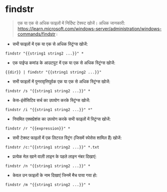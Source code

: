 # findstr

> एक या एक से अधिक फाइलों में निर्दिष्ट टेक्स्ट खोजें।
> अधिक जानकारी: <https://learn.microsoft.com/windows-server/administration/windows-commands/findstr>।

- सभी फाइलों में एक या एक से अधिक स्ट्रिंग्स खोजें:

`findstr "{{string1 string2 ...}}" *`

- एक पाईप्ड कमांड के आउटपुट में एक या एक से अधिक स्ट्रिंग्स खोजें:

`{{dir}} | findstr "{{string1 string2 ...}}"`

- सभी फाइलों में पुनरावृत्तिपूर्वक एक या एक से अधिक स्ट्रिंग्स खोजें:

`findstr /s "{{string1 string2 ...}}" *`

- केस-इंसेंसिटिव सर्च का उपयोग करके स्ट्रिंग्स खोजें:

`findstr /i "{{string1 string2 ...}}" *"`

- नियमित एक्सप्रेशंस का उपयोग करके सभी फाइलों में स्ट्रिंग्स खोजें:

`findstr /r "{{expression}}" *`

- सभी टेक्स्ट फाइलों में एक लिटरल स्ट्रिंग (जिसमें स्पेसेस शामिल हैं) खोजें:

`findstr /c:"{{string1 string2 ...}}" *.txt`

- प्रत्येक मेल खाने वाली लाइन के पहले लाइन नंबर दिखाएं:

`findstr /n "{{string1 string2 ...}}" *`

- केवल उन फाइलों के नाम दिखाएं जिनमें मैच पाया गया हो:

`findstr /m "{{string1 string2 ...}}" *`
